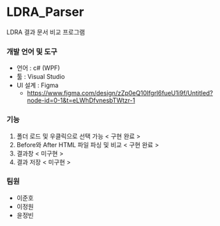 # LDRA_Parser
LDRA 결과 문서 비교 프로그램  

### 개발 언어 및 도구
- 언어 : c# (WPF)
- 툴 : Visual Studio
- UI 설계 : Figma
  - https://www.figma.com/design/zZp0eQ10Ifgrl6fueU1i9f/Untitled?node-id=0-1&t=eLWhDfvnesbTWtzr-1

### 기능
1. 폴더 로드 및 우클릭으로 선택 가능 < 구현 완료 >
2. Before와 After HTML 파일 파싱 및 비교 < 구현 완료 >
3. 결과창 < 미구현 >
4. 결과 저장 < 미구현 >

### 팀원
- 이준호
- 이정원
- 윤정빈
